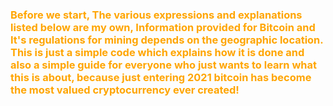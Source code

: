 ### <span style="color:orange"> Before we start, The various expressions and explanations listed below are my own, Information provided for Bitcoin and It's regulations for mining depends on the geographic location. This is just a simple code which explains how it is done and also a simple guide for everyone who just wants to learn what this is about, because just entering 2021 bitcoin has become the most valued cryptocurrency ever created! 
